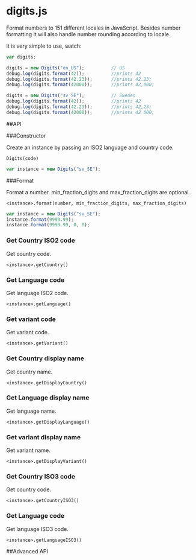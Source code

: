 # digits.js
Format numbers to 151 different locales in JavaScript. Besides number formatting it will also handle number rounding according to locale.

It is very simple to use, watch:

```javascript
var digits;

digits = new Digits("en_US");          // US
debug.log(digits.format(42));          //prints 42
debug.log(digits.format(42.23));       //prints 42.23;
debug.log(digits.format(42000));       //prints 42,000;

digits = new Digits("sv_SE");          // Sweden
debug.log(digits.format(42));          //prints 42
debug.log(digits.format(42.23));       //prints 42,23;
debug.log(digits.format(42000));       //prints 42 000;

```

##API

###Constructor

Create an instance by passing an ISO2 language and country code.

```
Digits(code)
```

```javascript
var instance = new Digits("sv_SE");
```

###Format

Format a number. 
min_fraction_digits and max_fraction_digits are optional.

```
<instance>.format(number, min_fraction_digits, max_fraction_digits)
```

```javascript
var instance = new Digits("sv_SE");
instance.format(9999.99);
instance.format(9999.99, 0, 0);
```

### Get Country ISO2 code

Get country code.

```
<instance>.getCountry()
```

### Get Language code

Get language ISO2 code.

```
<instance>.getLanguage()
```

### Get variant code

Get variant code.

```
<instance>.getVariant()
```

### Get Country display name

Get country name.

```
<instance>.getDisplayCountry()
```

### Get Language display name

Get language name.

```
<instance>.getDisplayLanguage()
```

### Get variant display name

Get variant name.

```
<instance>.getDisplayVariant()
```

### Get Country ISO3 code

Get country code.

```
<instance>.getCountryISO3()
```

### Get Language code

Get language ISO3 code.

```
<instance>.getLanguageISO3()
```

##Advanced API


